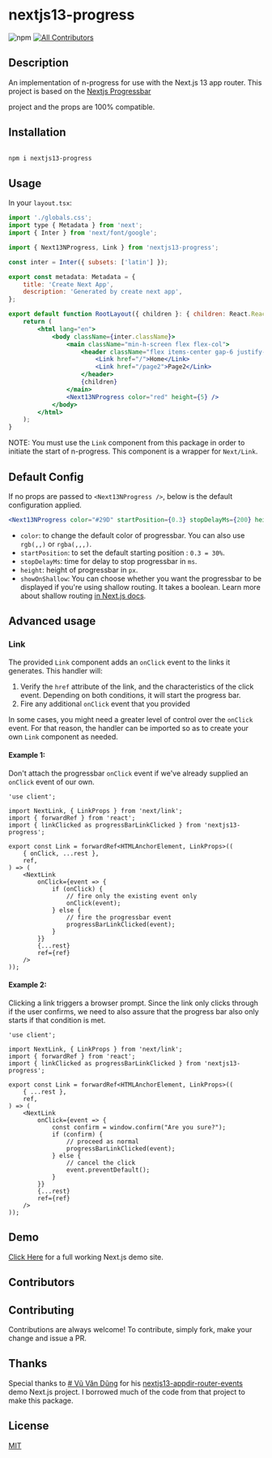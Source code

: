 # nextjs13-progress

![npm](https://img.shields.io/npm/v/nextjs13-progress)
[![All Contributors](https://img.shields.io/github/all-contributors/projectOwner/projectName?color=ee8449&style=flat-square)](#contributors)

## Description

An implementation of n-progress for use with the Next.js 13 app router. This project is based on the [Nextjs Progressbar](https://www.npmjs.com/package/nextjs-progressbar)

project and the props are 100% compatible.  

## Installation

```bash

npm i nextjs13-progress

```

## Usage

In your `layout.tsx`:

```jsx
import './globals.css';
import type { Metadata } from 'next';
import { Inter } from 'next/font/google';

import { Next13NProgress, Link } from 'nextjs13-progress';

const inter = Inter({ subsets: ['latin'] });

export const metadata: Metadata = {
	title: 'Create Next App',
	description: 'Generated by create next app',
};

export default function RootLayout({ children }: { children: React.ReactNode }) {
	return (
		<html lang="en">
			<body className={inter.className}>
				<main className="min-h-screen flex flex-col">
					<header className="flex items-center gap-6 justify-center text-2xl text-white bg-slate-800 py-4">
						<Link href="/">Home</Link>
						<Link href="/page2">Page2</Link>
					</header>
					{children}
				</main>
				<Next13NProgress color="red" height={5} />
			</body>
		</html>
	);
}
```


NOTE: You must use the `Link` component from this package in order to initiate the start of n-progress. This component is a wrapper for `Next/Link`.

## Default Config

If no props are passed to `<Next13NProgress />`, below is the default configuration applied.

```jsx
<Next13NProgress color="#29D" startPosition={0.3} stopDelayMs={200} height={3} showOnShallow={true} />
```

- `color`: to change the default color of progressbar. You can also use `rgb(,,)` or `rgba(,,,)`.
- `startPosition`: to set the default starting position : `0.3 = 30%`.
- `stopDelayMs`: time for delay to stop progressbar in `ms`.
- `height`: height of progressbar in `px`.
- `showOnShallow`: You can choose whether you want the progressbar to be displayed if you're using shallow routing. It takes a boolean. Learn more about shallow routing [in Next.js docs](https://nextjs.org/docs/routing/shallow-routing).

## Advanced usage

### Link

The provided `Link` component adds an `onClick` event to the links it generates. This handler will:
1. Verify the `href` attribute of the link, and the characteristics of the click event. Depending on both conditions, it will start the progress bar.
2. Fire any additional `onClick` event that you provided

In some cases, you might need a greater level of control over the `onClick` event. For that reason, the handler can be imported so as to create your own `Link` component as needed.

#### Example 1:

Don't attach the progressbar `onClick` event if we've already supplied an `onClick` event of our own.

```
'use client';

import NextLink, { LinkProps } from 'next/link';
import { forwardRef } from 'react';
import { linkClicked as progressBarLinkClicked } from 'nextjs13-progress';

export const Link = forwardRef<HTMLAnchorElement, LinkProps>((
	{ onClick, ...rest },
	ref,
) => (
	<NextLink
		onClick={event => {
			if (onClick) {
				// fire only the existing event only
				onClick(event);
			} else {
				// fire the progressbar event
				progressBarLinkClicked(event);
			}
		}}
		{...rest}
		ref={ref}
	/>
));
```

#### Example 2:

Clicking a link triggers a browser prompt. Since the link only clicks through if the user confirms, we need to also assure that the progress bar also only starts if that condition is met.

```
'use client';

import NextLink, { LinkProps } from 'next/link';
import { forwardRef } from 'react';
import { linkClicked as progressBarLinkClicked } from 'nextjs13-progress';

export const Link = forwardRef<HTMLAnchorElement, LinkProps>((
	{ ...rest },
	ref,
) => (
	<NextLink
		onClick={event => {
			const confirm = window.confirm("Are you sure?");
			if (confirm) {
				// proceed as normal
				progressBarLinkClicked(event);
			} else {
				// cancel the click
				event.preventDefault();
			}
		}}
		{...rest}
		ref={ref}
	/>
));
```

## Demo

[Click Here](https://nextjs13-progress-demo.vercel.app/) for a full working Next.js demo site.

## Contributors

<!-- ALL-CONTRIBUTORS-LIST:START - Do not remove or modify this section -->
<!-- prettier-ignore-start -->
<!-- markdownlint-disable -->

<!-- markdownlint-restore -->
<!-- prettier-ignore-end -->

<!-- ALL-CONTRIBUTORS-LIST:END -->

## Contributing

Contributions are always welcome! To contribute, simply fork, make your change and issue a PR.

## Thanks

Special thanks to [# Vũ Văn Dũng](https://github.com/joulev) for his [nextjs13-appdir-router-events](https://github.com/joulev/nextjs13-appdir-router-events) demo Next.js project. I borrowed much of the code from that project to make this package.

## License

[MIT](LICENSE)